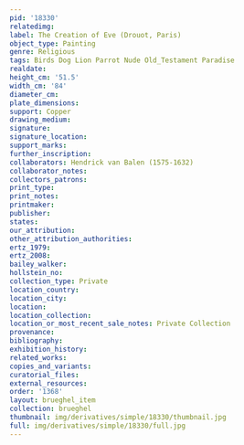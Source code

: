 ```yaml
---
pid: '18330'
relatedimg: 
label: The Creation of Eve (Drouot, Paris)
object_type: Painting
genre: Religious
tags: Birds Dog Lion Parrot Nude Old_Testament Paradise
realdate: 
height_cm: '51.5'
width_cm: '84'
diameter_cm: 
plate_dimensions: 
support: Copper
drawing_medium: 
signature: 
signature_location: 
support_marks: 
further_inscription: 
collaborators: Hendrick van Balen (1575-1632)
collaborator_notes: 
collectors_patrons: 
print_type: 
print_notes: 
printmaker: 
publisher: 
states: 
our_attribution: 
other_attribution_authorities: 
ertz_1979: 
ertz_2008: 
bailey_walker: 
hollstein_no: 
collection_type: Private
location_country: 
location_city: 
location: 
location_collection: 
location_or_most_recent_sale_notes: Private Collection
provenance: 
bibliography: 
exhibition_history: 
related_works: 
copies_and_variants: 
curatorial_files: 
external_resources: 
order: '1368'
layout: brueghel_item
collection: brueghel
thumbnail: img/derivatives/simple/18330/thumbnail.jpg
full: img/derivatives/simple/18330/full.jpg
---
```

